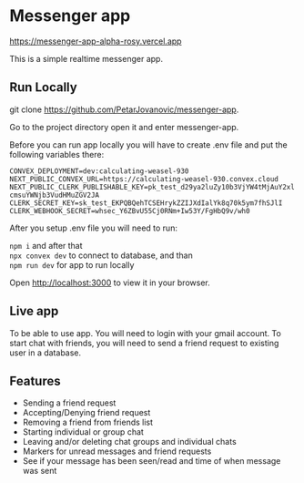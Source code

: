 # Messenger app

https://messenger-app-alpha-rosy.vercel.app

This is a simple realtime messenger app.

## Run Locally

git clone https://github.com/PetarJovanovic/messenger-app.

Go to the project directory open it and enter messenger-app.

Before you can run app locally you will have to create .env file and put the following variables there:

`CONVEX_DEPLOYMENT=dev:calculating-weasel-930`\
`NEXT_PUBLIC_CONVEX_URL=https://calculating-weasel-930.convex.cloud`\
`NEXT_PUBLIC_CLERK_PUBLISHABLE_KEY=pk_test_d29ya2luZy10b3VjYW4tMjAuY2xlcmsuYWNjb3VudHMuZGV2JA`\
`CLERK_SECRET_KEY=sk_test_EKPQBQehTCSEHrykZZIJXdIalYk8q70k5ym7fhSJlI`\
`CLERK_WEBHOOK_SECRET=whsec_Y6ZBvU55Cj0RNm+Iw53Y/FgHbQ9v/wh0`

After you setup .env file you will need to run:

`npm i` and after that\
`npx convex dev` to connect to database, and than\
`npm run dev` for app to run locally

Open [http://localhost:3000](http://localhost:3000) to view it in your browser.

## Live app

To be able to use app. You will need to login with your gmail account.
To start chat with friends, you will need to send a friend request to existing user in a database.

## Features

- Sending a friend request
- Accepting/Denying friend request
- Removing a friend from friends list
- Starting individual or group chat
- Leaving and/or deleting chat groups and individual chats
- Markers for unread messages and friend requests
- See if your message has been seen/read and time of when message was sent

